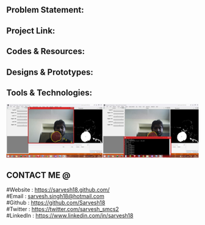 Problem Statement:
------------------


Project Link:
-------------


Codes & Resources:
------------------


Designs & Prototypes:
---------------------


Tools & Technologies:
---------------------


![alt-tag](https://github.com/Sarvesh18/Image-Processing/blob/master/OpenCV/17-10-2015_Genero15-Drishti.jpg)

CONTACT ME @ 
------------
#Website : https://sarvesh18.github.com/ <br>
#Email : sarvesh.singh18@hotmail.com <br/>
#Github : https://github.com/Sarvesh18 <br/>
#Twitter : https://twitter.com/sarvesh_smcs2 <br/>
#LinkedIn : https://www.linkedin.com/in/sarvesh18 <br/>
